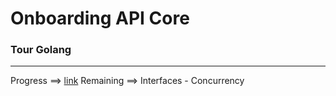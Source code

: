 # Onboarding API Core 

### Tour Golang 
***
Progress  ==> [link](https://github.com/lpdmacedo/onboarding/blob/master/GO_TOUR.md)
Remaining ==> Interfaces - Concurrency

